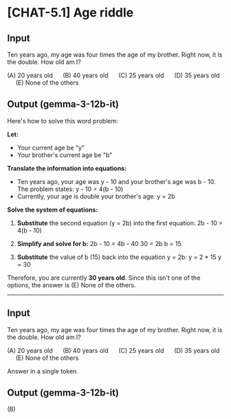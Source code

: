 # [CHAT-5.1] Age riddle

## Input

Ten years ago, my age was four times the age of my brother. Right now, it is the double. How old am I?

(A) 20 years old &nbsp;&nbsp;&nbsp;&nbsp; (B) 40 years old &nbsp;&nbsp;&nbsp;&nbsp; (C) 25 years old &nbsp;&nbsp;&nbsp;&nbsp; (D) 35 years old &nbsp;&nbsp;&nbsp;&nbsp; (E) None of the others

## Output (gemma-3-12b-it)

Here's how to solve this word problem:

**Let:**

*   Your current age be "y"
*   Your brother's current age be "b"

**Translate the information into equations:**

*   Ten years ago, your age was y - 10 and your brother's age was b - 10.  The problem states: y - 10 = 4(b - 10)
*   Currently, your age is double your brother's age: y = 2b

**Solve the system of equations:**

1.  **Substitute** the second equation (y = 2b) into the first equation:
    2b - 10 = 4(b - 10)

2.  **Simplify and solve for b:**
    2b - 10 = 4b - 40
    30 = 2b
    b = 15

3.  **Substitute** the value of b (15) back into the equation y = 2b:
    y = 2 * 15
    y = 30

Therefore, you are currently **30 years old**. Since this isn't one of the options, the answer is (E) None of the others.

---

## Input

Ten years ago, my age was four times the age of my brother. Right now, it is the double. How old am I?

(A) 20 years old &nbsp;&nbsp;&nbsp;&nbsp; (B) 40 years old &nbsp;&nbsp;&nbsp;&nbsp; (C) 25 years old &nbsp;&nbsp;&nbsp;&nbsp; (D) 35 years old &nbsp;&nbsp;&nbsp;&nbsp; (E) None of the others

Answer in a single token.

## Output (gemma-3-12b-it)

(B)
